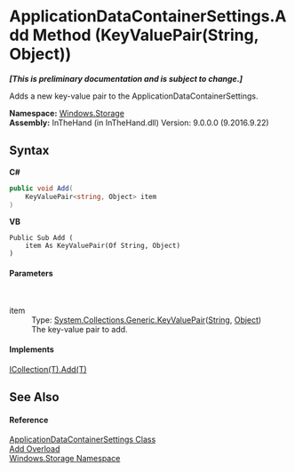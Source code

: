 # ApplicationDataContainerSettings.Add Method (KeyValuePair(String, Object))
 _**\[This is preliminary documentation and is subject to change.\]**_

Adds a new key-value pair to the ApplicationDataContainerSettings.

**Namespace:**&nbsp;<a href="N_Windows_Storage">Windows.Storage</a><br />**Assembly:**&nbsp;InTheHand (in InTheHand.dll) Version: 9.0.0.0 (9.2016.9.22)

## Syntax

**C#**<br />
``` C#
public void Add(
	KeyValuePair<string, Object> item
)
```

**VB**<br />
``` VB
Public Sub Add ( 
	item As KeyValuePair(Of String, Object)
)
```


#### Parameters
&nbsp;<dl><dt>item</dt><dd>Type: <a href="http://msdn2.microsoft.com/en-us/library/5tbh8a42" target="_blank">System.Collections.Generic.KeyValuePair</a>(<a href="http://msdn2.microsoft.com/en-us/library/s1wwdcbf" target="_blank">String</a>, <a href="http://msdn2.microsoft.com/en-us/library/e5kfa45b" target="_blank">Object</a>)<br />The key-value pair to add.</dd></dl>

#### Implements
<a href="http://msdn2.microsoft.com/en-us/library/63ywd54z" target="_blank">ICollection(T).Add(T)</a><br />

## See Also


#### Reference
<a href="T_Windows_Storage_ApplicationDataContainerSettings">ApplicationDataContainerSettings Class</a><br /><a href="Overload_Windows_Storage_ApplicationDataContainerSettings_Add">Add Overload</a><br /><a href="N_Windows_Storage">Windows.Storage Namespace</a><br />
